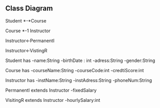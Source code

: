 ## Class Diagram


Student *-*Course

Course *-1 Instructor

Instructor<-PermanentI

Instructor<-VistingR

Student has
-name:String
-birthDate : int
-adress:String
-gender:String

Course has
-courseName:String
-courseCode:int
-credtiScore:int

Instructor has
-instName:String
-instAdress:String
-phoneNum:String

PermanentI extends Instructor
-fixedSalary

VisitingR extends Instructor
-hourlySalary:int

